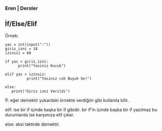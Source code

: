 ### Eren | Dersler

## İf/Else/Elif

Örnek:

    yas = int(input(":"))
    giris_izni = 18
    izinsiz = 60

    if yas < giris_izni:
	      print("Yasiniz Kucuk")

    elif yas > izinsiz:
	          print("Yasiniz cok Buyuk be!")

    else:
       print("Giris izni Verildi")
       
       
İf: eğer demektir yukardaki örnekte verdiğim gibi kullanıla bilir.


elif: ise bir if içinde başka bir if gibidir. bir if'in içinde başka bir if yazılmaz bu durumlarda ise karşımıza elif çıkar.


else: aksi taktirde demektir.
       
       
       

